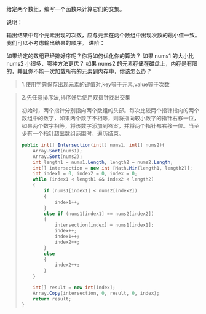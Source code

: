 给定两个数组，编写一个函数来计算它们的交集。

说明：

输出结果中每个元素出现的次数，应与元素在两个数组中出现次数的最小值一致。
我们可以不考虑输出结果的顺序。
进阶：

如果给定的数组已经排好序呢？你将如何优化你的算法？
如果 nums1 的大小比 nums2 小很多，哪种方法更优？
如果 nums2 的元素存储在磁盘上，内存是有限的，并且你不能一次加载所有的元素到内存中，你该怎么办？

> 1.使用字典保存出现元素的键值对,key等于元素,value等于次数

> 2.先任意排序法,排序好后使用双指针找出交集
>
> 初始时，两个指针分别指向两个数组的头部。每次比较两个指针指向的两个数组中的数字，如果两个数字不相等，则将指向较小数字的指针右移一位，如果两个数字相等，将该数字添加到答案，并将两个指针都右移一位。当至少有一个指针超出数组范围时，遍历结束。
>
> ```c#
> public int[] Intersection(int[] nums1, int[] nums2){
>     Array.Sort(nums1);
>     Array.Sort(nums2);
>     int length1 = nums1.Length, length2 = nums2.Length;
>     int[] intersection = new int [Math.Min(length1, length2)];
>     int index1 = 0, index2 = 0, index = 0;
>     while (index1 < length1 && index2 < length2)
>     {
>         if (nums1[index1] < nums2[index2])
>         {
>             index1++;
>         }
>         else if (nums1[index1] == nums2[index2])
>         {
>             intersection[index] = nums1[index1];
>             index++;
>             index1++;
>             index2++;
>         }
>         else
>         {
>             index2++;
>         }
>     }
> 
>     int[] result = new int[index];
>     Array.Copy(intersection, 0, result, 0, index);
>     return result;
> }
> ```

